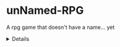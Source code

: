 # unNamed-RPG
A rpg game that doesn't have a name... yet<br/>
<details>
  <summary>Details</summary>
  <ul>
    <li>Collision detection and movement working</li>
    <ul>
      <li>Coming soon (art) lol</li>
    </ul>
    <ul>
      <ul>
        <li>Developed by, creativeDrawerStudios</li>
      </ul>
    </ul>
  </ul>
</details>
